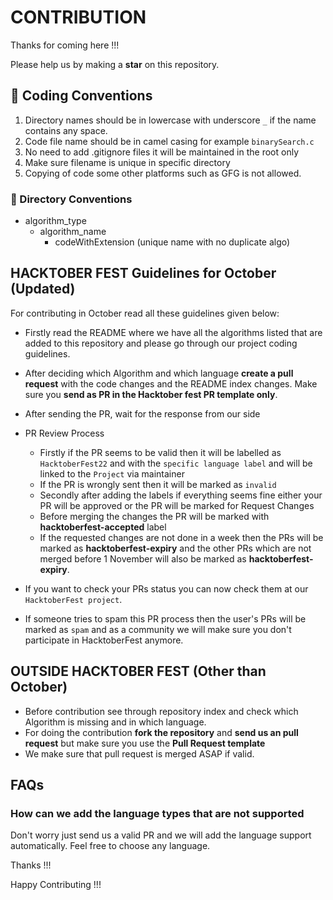 # CONTRIBUTION

Thanks for coming here !!!

Please help us by making a **star** on this repository.

## :rocket: Coding Conventions

1. Directory names should be in lowercase with underscore `_` if the name contains any space.
2. Code file name should be in camel casing for example `binarySearch.c`
3. No need to add .gitignore files it will be maintained in the root only
4. Make sure filename is unique in specific directory
5. Copying of code some other platforms such as GFG is not allowed.

### :file_folder: Directory Conventions

* algorithm_type
  * algorithm_name
    * codeWithExtension (unique name with no duplicate algo)

## HACKTOBER FEST Guidelines for October (Updated)

For contributing in October read all these guidelines given below:

* Firstly read the README where we have all the algorithms listed that are added to this repository and please go through our project coding guidelines.

* After deciding which Algorithm and which language **create a pull request** with the code changes and the README index changes. Make sure you **send as PR in the Hacktober fest PR template only**.

* After sending the PR, wait for the response from our side

* PR Review Process
  * Firstly if the PR seems to be valid then it will be labelled as `HacktoberFest22` and with the `specific language label` and will be linked to the `Project` via maintainer
  * If the PR is wrongly sent then it will be marked as `invalid`
  * Secondly after adding the labels if everything seems fine either your PR will be approved or the PR will be marked for Request Changes
  * Before merging the changes the PR will be marked with **hacktoberfest-accepted** label
  * If the requested changes are not done in a week then the PRs will be marked as **hacktoberfest-expiry** and the other PRs which are not merged before 1 November will also be marked as **hacktoberfest-expiry**.

* If you want to check your PRs status you can now check them at our `HacktoberFest project`.
* If someone tries to spam this PR process then the user's PRs will be marked as `spam` and as a community we will make sure you don't participate in HacktoberFest anymore.

## OUTSIDE HACKTOBER FEST (Other than October)

* Before contribution see through repository index and check which Algorithm is missing and in which language.
* For doing the contribution **fork the repository** and **send us an pull request** but make sure you use the **Pull Request template**
* We make sure that pull request is merged ASAP if valid.

## FAQs

### How can we add the language types that are not supported

Don't worry just send us a valid PR and we will add the language support automatically. Feel free to choose any language.

Thanks !!!

Happy Contributing !!!
